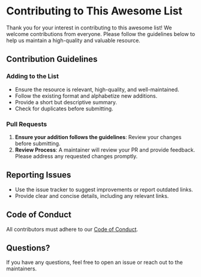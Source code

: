 # Contributing to This Awesome List

Thank you for your interest in contributing to this awesome list! We welcome contributions from everyone. Please follow the guidelines below to help us maintain a high-quality and valuable resource.

## Contribution Guidelines

### Adding to the List

- Ensure the resource is relevant, high-quality, and well-maintained.
- Follow the existing format and alphabetize new additions.
- Provide a short but descriptive summary.
- Check for duplicates before submitting.

### Pull Requests

1. **Ensure your addition follows the guidelines**: Review your changes before submitting.
2. **Review Process**: A maintainer will review your PR and provide feedback. Please address any requested changes promptly.

## Reporting Issues

- Use the issue tracker to suggest improvements or report outdated links.
- Provide clear and concise details, including any relevant links.

## Code of Conduct

All contributors must adhere to our [Code of Conduct](CODE_OF_CONDUCT.md).

## Questions?

If you have any questions, feel free to open an issue or reach out to the maintainers.

